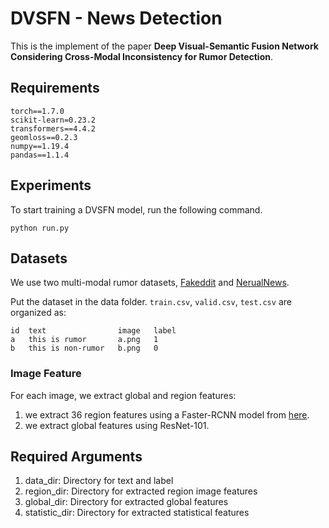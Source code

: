 # DVSFN - News Detection

This is the implement of the paper **Deep Visual-Semantic Fusion Network Considering Cross-Modal Inconsistency for Rumor Detection**.

## Requirements

```
torch==1.7.0
scikit-learn=0.23.2
transformers==4.4.2
geomloss==0.2.3
numpy==1.19.4
pandas==1.1.4
```

## Experiments

To start training a DVSFN model, run the following command.

 `python run.py`

## Datasets

We use two multi-modal rumor datasets, [Fakeddit](https://github.com/entitize/Fakeddit) and [NerualNews](https://cs-people.bu.edu/rxtan/projects/didan/).

Put the dataset in the data folder. `train.csv`, `valid.csv`, `test.csv` are organized as:

```
id	text		        image	label
a	this is rumor		a.png	1
b	this is non-rumor	b.png	0
```

### Image Feature

For each image,  we extract global and region features:

1. we extract 36 region features using a Faster-RCNN model from [here](https://github.com/peteanderson80/bottom-up-attention).
2. we extract global features using ResNet-101.

## Required Arguments

1. data_dir: Directory for text and label
2. region_dir: Directory for extracted region image features
3. global_dir: Directory for extracted global features
4. statistic_dir: Directory for extracted statistical features
